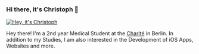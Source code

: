 ### Hi there, it's Christoph 👋

[![Hey, it's Christoph](https://christophriepe.de/images/other-images/github-banner.png)](https://www.christophriepe.de)

Hey there! 
I'm a 2nd year Medical Student at the [Charité](https://www.charite.de) in Berlin. In addition to my Studies, I am also interested in the Development of iOS Apps, Websites and more.
